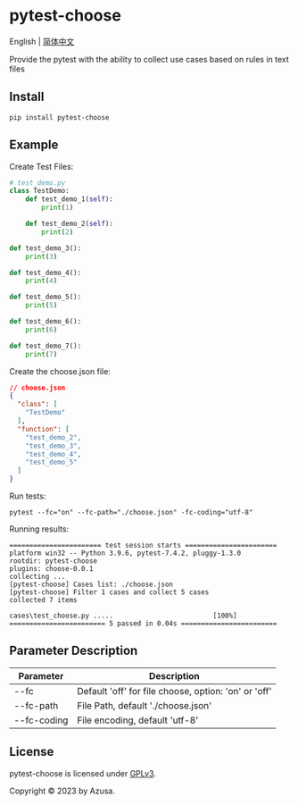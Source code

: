 # pytest-choose
English | <a href="https://github.com/NaoOtosaka/pytest-choose/blob/master/docs/README_ZH.md">简体中文</a>

Provide the pytest with the ability to collect use cases based on rules in text files

## Install

```shell
pip install pytest-choose
```

## Example
Create Test Files:

```python
# test_demo.py
class TestDemo:
    def test_demo_1(self):
        print(1)

    def test_demo_2(self):
        print(2)

def test_demo_3():
    print(3)

def test_demo_4():
    print(4)

def test_demo_5():
    print(5)

def test_demo_6():
    print(6)

def test_demo_7():
    print(7)

```

Create the choose.json file:

```json
// choose.json
{
  "class": [
    "TestDemo"
  ],
  "function": [
    "test_demo_2",
    "test_demo_3",
    "test_demo_4",
    "test_demo_5"
  ]
}
```

Run tests:

```shell
pytest --fc="on" --fc-path="./choose.json" -fc-coding="utf-8"
```

Running results:
```shell              
======================= test session starts =======================
platform win32 -- Python 3.9.6, pytest-7.4.2, pluggy-1.3.0
rootdir: pytest-choose
plugins: choose-0.0.1
collecting ... 
[pytest-choose] Cases list: ./choose.json
[pytest-choose] Filter 1 cases and collect 5 cases
collected 7 items

cases\test_choose.py .....                         [100%] 
======================== 5 passed in 0.04s ======================== 

```

## Parameter Description

| Parameter | Description |
| --- | --- |
| --fc | Default 'off' for file choose, option: 'on' or 'off' |
| --fc-path | File Path, default './choose.json' |
| --fc-coding | File encoding, default 'utf-8' |

## License

pytest-choose is licensed under [GPLv3](/C:/Users/c25555/AppData/Local/Programs/Joplin/resources/app.asar/LICENSE "./LICENSE").

Copyright © 2023 by Azusa.